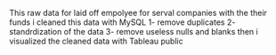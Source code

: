 This raw data for laid off empolyee for serval companies with the their funds 
i cleaned this data with MySQL 
      1- remove duplicates
      2- standrdization of the data
      3- remove useless nulls and blanks
then i visualized the cleaned data with Tableau public 
